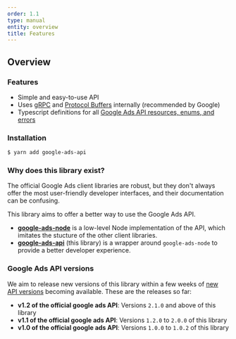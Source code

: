 ```yaml
---
order: 1.1
type: manual
entity: overview
title: Features
---
```


## Overview

### Features

* Simple and easy-to-use API
* Uses [gRPC](https://grpc.io/) and [Protocol Buffers](https://developers.google.com/protocol-buffers/) internally (recommended by Google)
* Typescript definitions for all [Google Ads API resources, enums, and errors](https://developers.google.com/google-ads/api/reference/rpc/google.ads.googleads.v1.resources)

### Installation

```bash
$ yarn add google-ads-api
```

### Why does this library exist?

The official Google Ads client libraries are robust, but they don't always offer the most user-friendly developer interfaces, and their documentation can be confusing. 

This library aims to offer a better way to use the Google Ads API. 

-   **[google-ads-node](https://github.com/Opteo/google-ads-node)** is a low-level Node implementation of the API, which imitates the stucture of the other client libraries.
-   **[google-ads-api](https://github.com/Opteo/google-ads-api)** (this library) is a wrapper around `google-ads-node` to provide a better developer experience.

### Google Ads API versions

We aim to release new versions of this library within a few weeks of [new API versions](https://developers.google.com/google-ads/api/docs/release-notes) becoming available. These are the releases so far:
- **v1.2 of the official google ads API**: Versions `2.1.0` and above of this library
- **v1.1 of the official google ads API**: Versions `1.2.0` to `2.0.0` of this library
- **v1.0 of the official google ads API**: Versions `1.0.0` to `1.0.2` of this library  
